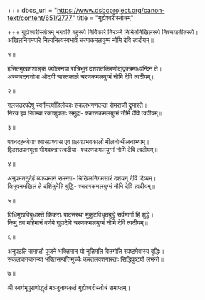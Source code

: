 +++
dbcs_url = "https://www.dsbcproject.org/canon-text/content/651/2777"
title = "गुह्येश्वरीस्तोत्रम्"

+++
गुह्येश्वरीस्तोत्रम्
भगवति बहुरूपे निर्विकारे निरञ्जे 
निमितनिखिलरूपे निश्चयातीतरूपे।  
अखिलनिगमपारे नित्यनित्यस्वभावे 
चरणकमलयुग्मं नौमि देवि त्वदीयम्॥

१॥

हसितमुखशशाङ्कं ज्योत्स्नया रात्रिभूतं 
दशशतकिरणोद्यद्वक्त्रमाध्यन्दिनं ते।  
अरुणवदनशोभा औदयी चास्तकाले 
चरणकमलयुग्मं नौमि देवि त्वदीयम्॥

२॥

गलजठरपदेषु स्वर्गमर्त्याहिलोकाः 
सकलभगणदन्ता रोमराजी द्रुमास्ते।  
गिरय इव नितम्बा रक्तशुक्लाः समुद्रा-
श्चरणकमलयुग्मं नौमि देवि त्वदीयम्॥

३॥

पवनदहनवेगाः श्वासप्रश्वास एव 
प्रलयप्रभवकालो मीलनोन्मीलनाभ्याम्।  
द्विदशतपनभूता भीमवक्त्रास्त्वदीया-
श्चरणकमलयुग्मं नौमि देवि त्वदीयम्॥

४॥

अनुपमतनुदेहं व्याप्यमानं समन्ता-
न्निखिलनिगमसारं दर्शयन् देवि दिव्यम्।  
त्रिभुवनमखिलं ते दर्शितुमेति बुद्धि-
श्चरणकमलयुग्मं नौमि देवि त्वदीयम्॥

५॥

विधिमुखविबुधास्ते किंकराः पादसंस्था 
मुकुटविधृतबुद्धे सर्वमार्गा हि शुद्धे।  
किमु तव महिमानं वर्णये गुह्यदेवि 
चरणकमलयुग्मं नौमि देवि त्वदीयम्॥

६॥

अनुपठति समाप्तौ पूजने भक्तिमान् यो 
नुतिमति वितगोति स्पष्टमेवास्य बुद्धिः।  
सकलजनजनन्या भक्तिसम्पत्तिमुच्चैः
करतलवशगास्ताः सिद्धिपुष्टयौ लभन्ते॥

७॥

श्री स्वयंभूपुराणोद्धृतं मञ्जुनाथकृतं
गुह्येश्वरीस्तोत्रं समाप्तम्।  
